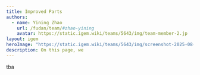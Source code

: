 ```yaml
---
title: Improved Parts
authors:
  - name: Yining Zhao
    url: /fudan/team/#zhao-yining
    avatar: https://static.igem.wiki/teams/5643/img/team-member-2.jp
layout: igem
heroImage: "https://static.igem.wiki/teams/5643/img/screenshot-2025-08-06-at-21-23-43.webp"
description: On this page, we
---
```


tba